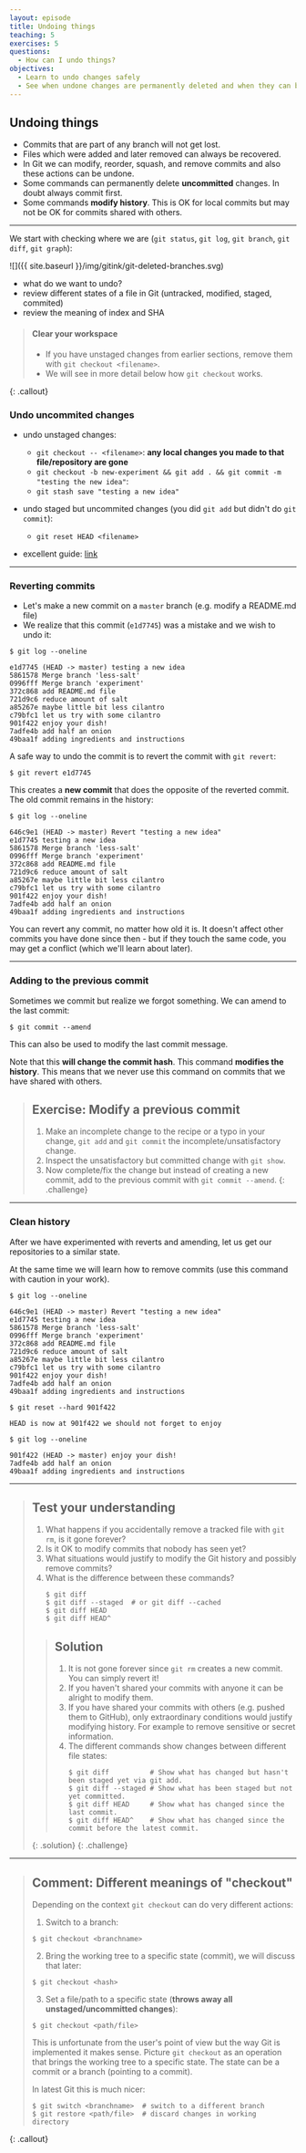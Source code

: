 ```yaml
---
layout: episode
title: Undoing things
teaching: 5
exercises: 5
questions:
  - How can I undo things?
objectives:
  - Learn to undo changes safely
  - See when undone changes are permanently deleted and when they can be retrieved
---
```


## Undoing things

- Commits that are part of any branch will not get lost.
- Files which were added and later removed can always be recovered.
- In Git we can modify, reorder, squash, and remove commits and also these actions can be undone.
- Some commands can permanently delete **uncommitted** changes. In doubt always commit first.
- Some commands **modify history**. This is OK for local commits but may not be OK for commits shared
  with others.

---

We start with checking where we are (`git status`, `git log`, `git branch`, `git diff`, `git graph`):

![]({{ site.baseurl }}/img/gitink/git-deleted-branches.svg)

  - what do we want to undo?
  - review different states of a file in Git (untracked, modified, staged, commited)
  - review the meaning of index and SHA



> #### Clear your workspace
>
> - If you have unstaged changes from earlier sections, remove them with `git checkout <filename>`.
> - We will see in more detail below how `git checkout` works.
>
{: .callout}



### Undo uncommited changes  

* undo unstaged changes:

  - `git checkout -- <filename>`: **any local changes you made to that file/repository are gone**
  - `git checkout -b new-experiment && git add . && git commit -m "testing the new idea"`:
  - `git stash save "testing a new idea"`

* undo staged but uncommited changes (you did `git add` but didn't do `git commit`):

  - `git reset HEAD <filename>` 

* excellent guide: [link](http://sethrobertson.github.io/GitFixUm/fixup.html#uncommitted_everything)

---

### Reverting commits

- Let's make a new commit on a `master` branch (e.g. modify a README.md file)
- We realize that this commit (`e1d7745`) was a mistake and we wish to undo it:

```
$ git log --oneline

e1d7745 (HEAD -> master) testing a new idea
5861578 Merge branch 'less-salt'
0996fff Merge branch 'experiment'
372c868 add README.md file
721d9c6 reduce amount of salt
a85267e maybe little bit less cilantro
c79bfc1 let us try with some cilantro
901f422 enjoy your dish!
7adfe4b add half an onion
49baa1f adding ingredients and instructions
```

A safe way to undo the commit is to revert the commit with `git revert`:

```
$ git revert e1d7745
```

This creates a **new commit** that does the opposite of the reverted commit.
The old commit remains in the history:

```
$ git log --oneline

646c9e1 (HEAD -> master) Revert "testing a new idea"
e1d7745 testing a new idea
5861578 Merge branch 'less-salt'
0996fff Merge branch 'experiment'
372c868 add README.md file
721d9c6 reduce amount of salt
a85267e maybe little bit less cilantro
c79bfc1 let us try with some cilantro
901f422 enjoy your dish!
7adfe4b add half an onion
49baa1f adding ingredients and instructions
```

You can revert any commit, no matter how old it is.  It doesn't affect
other commits you have done since then - but if they touch the same
code, you may get a conflict (which we'll learn about later).

---

### Adding to the previous commit

Sometimes we commit but realize we forgot something.
We can amend to the last commit:

```shell
$ git commit --amend
```

This can also be used to modify the last commit message.

Note that this **will change the commit hash**. This command **modifies the history**.
This means that we never use this command on commits that we have shared with others.

> ## Exercise: Modify a previous commit
>
> 1. Make an incomplete change to the recipe or a typo in your change, `git add` and `git commit` the incomplete/unsatisfactory change.
> 2. Inspect the unsatisfactory but committed change with `git show`.
> 3. Now complete/fix the change but instead of creating a new commit, add to the previous commit with `git commit --amend`.
{: .challenge}

---

### Clean history

After we have experimented with reverts and amending, let us get our
repositories to a similar state.

At the same time we will learn how to remove commits (use this command with caution in your work).

```
$ git log --oneline

646c9e1 (HEAD -> master) Revert "testing a new idea"
e1d7745 testing a new idea
5861578 Merge branch 'less-salt'
0996fff Merge branch 'experiment'
372c868 add README.md file
721d9c6 reduce amount of salt
a85267e maybe little bit less cilantro
c79bfc1 let us try with some cilantro
901f422 enjoy your dish!
7adfe4b add half an onion
49baa1f adding ingredients and instructions

$ git reset --hard 901f422

HEAD is now at 901f422 we should not forget to enjoy

$ git log --oneline

901f422 (HEAD -> master) enjoy your dish!
7adfe4b add half an onion
49baa1f adding ingredients and instructions
```

---

> ## Test your understanding
>
> 1. What happens if you accidentally remove a tracked file with `git rm`, is it gone forever?
> 2. Is it OK to modify commits that nobody has seen yet?
> 3. What situations would justify to modify the Git history and possibly remove commits?
> 4. What is the difference between these commands?
>    ```shell
>    $ git diff
>    $ git diff --staged  # or git diff --cached
>    $ git diff HEAD
>    $ git diff HEAD^
>    ```
>
> > ## Solution
> >
> > 1. It is not gone forever since `git rm` creates a new commit. You can simply revert it!
> > 2. If you haven't shared your commits with anyone it can be alright to modify them.
> > 3. If you have shared your commits with others (e.g. pushed them to GitHub), only extraordinary
> >    conditions would justify modifying history. For example to remove sensitive or secret information.
> > 4. The different commands show changes between different file states:
> >    ```shell
> >    $ git diff          # Show what has changed but hasn't been staged yet via git add.
> >    $ git diff --staged # Show what has been staged but not yet committed.
> >    $ git diff HEAD     # Show what has changed since the last commit.
> >    $ git diff HEAD^    # Show what has changed since the commit before the latest commit.
> >    ```
> {: .solution}
{: .challenge}

---

> ## Comment: Different meanings of "checkout"
>
> Depending on the context `git checkout` can do very different actions:
>
> 1) Switch to a branch:
>
> ```
> $ git checkout <branchname>
> ```
>
> 2) Bring the working tree to a specific state (commit), we will discuss that later:
>
> ```
> $ git checkout <hash>
> ```
>
> 3) Set a file/path to a specific state (**throws away all unstaged/uncommitted changes**):
>
> ```
> $ git checkout <path/file>
> ```
>
> This is unfortunate from the user's point of view but the way Git is implemented it makes sense.
> Picture `git checkout` as an operation that brings the working tree to a specific state.
> The state can be a commit or a branch (pointing to a commit).
>
> In latest Git this is much nicer:
> ```shell
> $ git switch <branchname>  # switch to a different branch
> $ git restore <path/file>  # discard changes in working directory
> ```
{: .callout}


